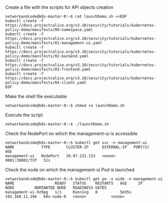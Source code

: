 Create a file with the scripts for API objects creation
```
networkandcode@k8s-master-0:~$ cat launchDemo.sh <<EOF
kubectl create -f https://docs.projectcalico.org/v3.10/security/tutorials/kubernetes-policy-demo/manifests/00-namespace.yaml
kubectl create -f https://docs.projectcalico.org/v3.10/security/tutorials/kubernetes-policy-demo/manifests/01-management-ui.yaml
kubectl create -f https://docs.projectcalico.org/v3.10/security/tutorials/kubernetes-policy-demo/manifests/02-backend.yaml
kubectl create -f https://docs.projectcalico.org/v3.10/security/tutorials/kubernetes-policy-demo/manifests/03-frontend.yaml
kubectl create -f https://docs.projectcalico.org/v3.10/security/tutorials/kubernetes-policy-demo/manifests/04-client.yaml
EOF
```

Make the shell file executable
```
networkandcode@k8s-master-0:~$ chmod +x launchDemo.sh
```

Execute the script
```
networkandcode@k8s-master-0:~$ ./launchDemo.sh
```

Check the NodePort on which the management-ui is accessible
```
networkandcode@k8s-master-0:~$ kubectl get svc -n management-ui
NAME            TYPE       CLUSTER-IP      EXTERNAL-IP   PORT(S)          AGE
management-ui   NodePort   10.97.231.153   <none>        9001:30002/TCP   51s
```

Check the node on which the management-ui Pod is launched
```
networkandcode@k8s-master-0:~$ kubectl get po -o wide -n management-ui 
NAME                  READY   STATUS    RESTARTS   AGE     IP               NODE         NOMINATED NODE   READINESS GATES
management-ui-9z9pg   1/1     Running   0          5m35s   192.168.11.194   k8s-node-0   <none>           <none>
```


